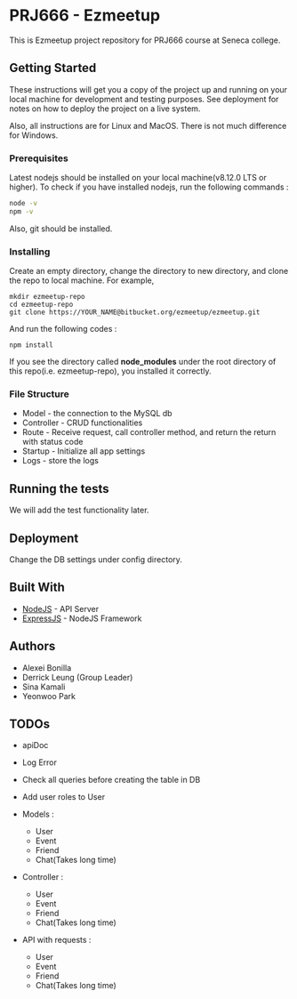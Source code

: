 # PRJ666 - Ezmeetup

This is Ezmeetup project repository for PRJ666 course at Seneca college.

## Getting Started

These instructions will get you a copy of the project up and running on your local machine for development and testing purposes. See deployment for notes on how to deploy the project on a live system.

Also, all instructions are for Linux and MacOS. There is not much difference for Windows.

### Prerequisites

Latest nodejs should be installed on your local machine(v8.12.0 LTS or higher). To check if you have installed nodejs, run the following commands :


```bash
node -v
npm -v
```

Also, git should be installed.


### Installing

Create an empty directory, change the directory to new directory, and clone the repo to local machine. For example,

```
mkdir ezmeetup-repo
cd ezmeetup-repo
git clone https://YOUR_NAME@bitbucket.org/ezmeetup/ezmeetup.git
```

And run the following codes :

```
npm install
```

If you see the directory called **node_modules** under the root directory of this repo(i.e. ezmeetup-repo), you installed it correctly.


### File Structure

* Model - the connection to the MySQL db
* Controller - CRUD functionalities
* Route - Receive request, call controller method, and return the return with status code
* Startup - Initialize all app settings
* Logs - store the logs


## Running the tests

 We will add the test functionality later.


## Deployment

Change the DB settings under config directory.

## Built With

* [NodeJS](https://nodejs.org/en/) - API Server
* [ExpressJS](https://expressjs.com/) - NodeJS Framework
 
## Authors

* Alexei Bonilla
* Derrick Leung (Group Leader)
* Sina Kamali
* Yeonwoo Park


## TODOs
* apiDoc

* Log Error

* Check all queries before creating the table in DB

* Add user roles to User

* Models :
    * User
    * Event
    * Friend
    * Chat(Takes long time)
	
* Controller :
    * User
    * Event
    * Friend
    * Chat(Takes long time)

* API with requests :
    * User
    * Event
    * Friend
    * Chat(Takes long time)
